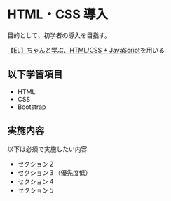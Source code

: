 # HTML・CSS 導入

目的として、初学者の導入を目指す。

[【EL】ちゃんと学ぶ、HTML/CSS + JavaScript](https://iftc-svcjp.udemy.com/course/html-css-js/)を用いる

## 以下学習項目

- HTML
- CSS
- Bootstrap

## 実施内容

以下は必須で実施したい内容

- セクション２
- セクション３（優先度低）
- セクション４
- セクション５
